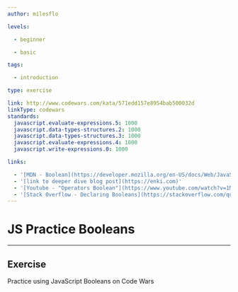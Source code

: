 ```yaml
---
author: milesflo

levels:

  - beginner

  - basic

tags:

  - introduction

type: exercise

link: http://www.codewars.com/kata/571edd157e8954bab500032d
linkType: codewars
standards:
  javascript.evaluate-expressions.5: 1000
  javascript.data-types-structures.2: 1000
  javascript.data-types-structures.3: 1000
  javascript.evaluate-expressions.4: 1000
  javascript.write-expressions.0: 1000

links:

  - '[MDN - Boolean](https://developer.mozilla.org/en-US/docs/Web/JavaScript/Reference/Global_Objects/Boolean)'
  - '[link to deeper dive blog post](https://enki.com)'
  - '[Youtube - "Operators Boolean"](https://www.youtube.com/watch?v=1MlBHs0t1pY)'
  - '[Stack Overflow - Declaring Booleans](https://stackoverflow.com/questions/653921/declaring-a-boolean-in-javascript-using-just-var)'
---
```


# JS Practice Booleans

---
## Exercise

Practice using JavaScript Booleans on Code Wars
